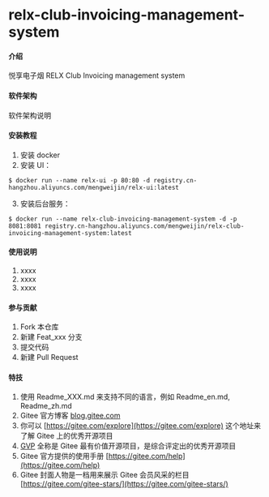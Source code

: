 # relx-club-invoicing-management-system

#### 介绍
悦享电子烟 RELX Club Invoicing management system

#### 软件架构
软件架构说明


#### 安装教程

1.  安装 docker 
2.  安装 UI：
````
$ docker run --name relx-ui -p 80:80 -d registry.cn-hangzhou.aliyuncs.com/mengweijin/relx-ui:latest
````
3.  安装后台服务：
````
$ docker run --name relx-club-invoicing-management-system -d -p 8081:8081 registry.cn-hangzhou.aliyuncs.com/mengweijin/relx-club-invoicing-management-system:latest
````
    

#### 使用说明

1.  xxxx
2.  xxxx
3.  xxxx

#### 参与贡献

1.  Fork 本仓库
2.  新建 Feat_xxx 分支
3.  提交代码
4.  新建 Pull Request


#### 特技

1.  使用 Readme\_XXX.md 来支持不同的语言，例如 Readme\_en.md, Readme\_zh.md
2.  Gitee 官方博客 [blog.gitee.com](https://blog.gitee.com)
3.  你可以 [https://gitee.com/explore](https://gitee.com/explore) 这个地址来了解 Gitee 上的优秀开源项目
4.  [GVP](https://gitee.com/gvp) 全称是 Gitee 最有价值开源项目，是综合评定出的优秀开源项目
5.  Gitee 官方提供的使用手册 [https://gitee.com/help](https://gitee.com/help)
6.  Gitee 封面人物是一档用来展示 Gitee 会员风采的栏目 [https://gitee.com/gitee-stars/](https://gitee.com/gitee-stars/)

